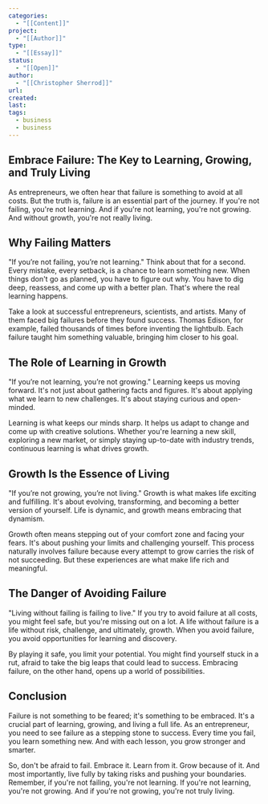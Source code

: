 ```yaml
---
categories:
  - "[[Content]]"
project:
  - "[[Author]]"
type:
  - "[[Essay]]"
status:
  - "[[Open]]"
author:
  - "[[Christopher Sherrod]]"
url: 
created:
last:
tags:
  - business
  - business
---
```

## Embrace Failure: The Key to Learning, Growing, and Truly Living

As entrepreneurs, we often hear that failure is something to avoid at all costs. But the truth is, failure is an essential part of the journey. If you're not failing, you're not learning. And if you're not learning, you're not growing. And without growth, you're not really living.

## Why Failing Matters

"If you’re not failing, you’re not learning." Think about that for a second. Every mistake, every setback, is a chance to learn something new. When things don't go as planned, you have to figure out why. You have to dig deep, reassess, and come up with a better plan. That's where the real learning happens.

Take a look at successful entrepreneurs, scientists, and artists. Many of them faced big failures before they found success. Thomas Edison, for example, failed thousands of times before inventing the lightbulb. Each failure taught him something valuable, bringing him closer to his goal.

## The Role of Learning in Growth

"If you’re not learning, you’re not growing." Learning keeps us moving forward. It's not just about gathering facts and figures. It's about applying what we learn to new challenges. It's about staying curious and open-minded.

Learning is what keeps our minds sharp. It helps us adapt to change and come up with creative solutions. Whether you're learning a new skill, exploring a new market, or simply staying up-to-date with industry trends, continuous learning is what drives growth.

## Growth Is the Essence of Living

"If you’re not growing, you’re not living." Growth is what makes life exciting and fulfilling. It's about evolving, transforming, and becoming a better version of yourself. Life is dynamic, and growth means embracing that dynamism.

Growth often means stepping out of your comfort zone and facing your fears. It's about pushing your limits and challenging yourself. This process naturally involves failure because every attempt to grow carries the risk of not succeeding. But these experiences are what make life rich and meaningful.

## The Danger of Avoiding Failure

"Living without failing is failing to live." If you try to avoid failure at all costs, you might feel safe, but you're missing out on a lot. A life without failure is a life without risk, challenge, and ultimately, growth. When you avoid failure, you avoid opportunities for learning and discovery.

By playing it safe, you limit your potential. You might find yourself stuck in a rut, afraid to take the big leaps that could lead to success. Embracing failure, on the other hand, opens up a world of possibilities.

## Conclusion

Failure is not something to be feared; it's something to be embraced. It's a crucial part of learning, growing, and living a full life. As an entrepreneur, you need to see failure as a stepping stone to success. Every time you fail, you learn something new. And with each lesson, you grow stronger and smarter.

So, don't be afraid to fail. Embrace it. Learn from it. Grow because of it. And most importantly, live fully by taking risks and pushing your boundaries. Remember, if you're not failing, you're not learning. If you're not learning, you're not growing. And if you're not growing, you're not truly living.